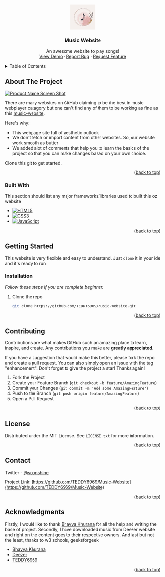 <a name="readme-top"></a>


<!-- PROJECT LOGO -->
<br />
<div align="center">
  <a href="https://github.com/TEDDY6969/Music-Website">
    <img src="Media/Image/logoicon.jpeg" alt="Logo" width="80" height="80" border-radius="50%">
  </a>

  <h3 align="center">Music Website</h3>

  <p align="center">
    An awesome website to play songs!
    <br />
    <a href="https://teddy6969.github.io/Music-Website/">View Demo</a>
    ·
    <a href="https://github.com/TEDDY6969/Music-Website/issues">Report Bug</a>
    ·
    <a href="https://github.com/TEDDY6969/Music-Website/issues">Request Feature</a>
  </p>
</div>



<!-- TABLE OF CONTENTS -->
<details>
  <summary>Table of Contents</summary>
  <ol>
    <li>
      <a href="#about-the-project">About The Project</a>
      <ul>
        <li><a href="#built-with">Built With</a></li>
      </ul>
    </li>
    <li>
      <a href="#getting-started">Getting Started</a>
      <ul>
        <li><a href="#installation">Installation</a></li>
      </ul>
    </li>
    <li><a href="#contributing">Contributing</a></li>
    <li><a href="#license">License</a></li>
    <li><a href="#contact">Contact</a></li>
    <li><a href="#acknowledgments">Acknowledgments</a></li>
  </ol>
</details>



<!-- ABOUT THE PROJECT -->
## About The Project

[![Product Name Screen Shot][product-screenshot]](https://media.discordapp.net/attachments/895299400488849458/1026784121080528976/Screenshot_2022-10-04-14-42-22-91.png)

There are many websites on GitHub claiming to be the best in music webplayer catagory but one can't find any of them to be working as fine as this [music-website](https://teddy6969.github.io/Music-Website/).

Here's why:
* This webpage site full of aesthetic outlook
* We don't fetch or import content from other websites. So, our website work smooth as butter
* We added alot of comments that help you to learn the basics of the project so that you can make changes based on your own choice.


Clone this git to get started.

<p align="right">(<a href="#readme-top">back to top</a>)</p>



### Built With

This section should list any major frameworks/libraries used to built this oz website

* [![HTML5][html]][Next-url]
* [![CSS3][css]][React-url]
* [![JavaScript][javascript]][Vue-url]

<p align="right">(<a href="#readme-top">back to top</a>)</p>



<!-- GETTING STARTED -->
## Getting Started

This website is very flexible and easy to understand. 
Just `clone` it in your ide and it's ready to run


### Installation

_Follow these steps if you are complete beginner._

1. Clone the repo
   ```sh
   git clone https://github.com/TEDDY6969/Music-Website.git
   ```

<p align="right">(<a href="#readme-top">back to top</a>)</p>



<!-- CONTRIBUTING -->
## Contributing

Contributions are what makes GitHub such an amazing place to learn, inspire, and create. Any contributions you make are **greatly appreciated**.

If you have a suggestion that would make this better, please fork the repo and create a pull request. You can also simply open an issue with the tag "enhancement".
Don't forget to give the project a star! Thanks again!

1. Fork the Project
2. Create your Feature Branch (`git checkout -b feature/AmazingFeature`)
3. Commit your Changes (`git commit -m 'Add some AmazingFeature'`)
4. Push to the Branch (`git push origin feature/AmazingFeature`)
5. Open a Pull Request

<p align="right">(<a href="#readme-top">back to top</a>)</p>



<!-- LICENSE -->
## License

Distributed under the MIT License. See `LICENSE.txt` for more information.

<p align="right">(<a href="#readme-top">back to top</a>)</p>



<!-- CONTACT -->
## Contact

Twitter - [@soonshine](https://twitter.com/soonshine) 

Project Link: [https://github.com/TEDDY6969/Music-Website](https://github.com/TEDDY6969/Music-Website)

<p align="right">(<a href="#readme-top">back to top</a>)</p>



<!-- ACKNOWLEDGMENTS -->
## Acknowledgments
Firstly, I would like to thank [Bhavya Khurana](https://github.com/TheNewC0der-24) for all the help and writing the base of project.
Secondly, I have downloaded music from Deezer website and right on the content goes to their respective owners.
And last but not the least, thanks to w3 schools, geeksforgeek. 
* [Bhavya Khurana ](https://github.com/TheNewC0der-24/)
* [Deezer](https://www.deezer.com)
* [TEDDY6969](https://github.com/TEDDY6969/)

<p align="right">(<a href="#readme-top">back to top</a>)</p>



<!-- MARKDOWN LINKS & IMAGES -->
[license-shield]: https://img.shields.io/github/license/othneildrew/Best-README-Template.svg?style=for-the-badge
[license-url]: https://github.com/othneildrew/Best-README-Template/blob/master/LICENSE.txt
[linkedin-shield]: https://img.shields.io/badge/-LinkedIn-black.svg?style=for-the-badge&logo=linkedin&colorB=555
[linkedin-url]: https://linkedin.com/in/othneildrew
[product-screenshot]: https://media.discordapp.net/attachments/895299400488849458/1026784121080528976/Screenshot_2022-10-04-14-42-22-91.png
[html]: https://img.shields.io/badge/html-000000?style=for-the-badge&logo=html&logoColor=white
[Next-url]: https://html.com/
[css]: https://img.shields.io/badge/css-20232A?style=for-the-badge&logo=css&logoColor=61DAFB
[React-url]: https://css.com/
[javascript]: https://img.shields.io/badge/js-35495E?style=for-the-badge&logo=js&logoColor=4FC08D
[Vue-url]: https://javascript.com/
